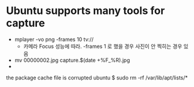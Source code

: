 # Ubuntu supports many tools for capture
- mplayer -vo png -frames 10 tv://
  - 카메라 Focus 성능에 따라. -frames 1 로 했을 경우 사진이 안 찍히는 경우 있음 
- mv 00000002.jpg capture.$(date +%F_%R).jpg
- 


the package cache file is corrupted ubuntu
$ sudo rm -rf /var/lib/apt/lists/*
